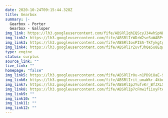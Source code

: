 ```yaml
---
date: 2020-10-24T09:15:44.328Z
title: Gearbox
summary: |-
  Gearbox - Porter
  Gearbox - Galloper
img_link: https://lh3.googleusercontent.com/fife/ABSRlIqhIQScyJ34whSpNEuYdKaPKE6N1lT6ajeeqUeV5GdvE56fz1gw2YZPLdWC4DgQ49xCaYIEfL7RNB_vy17kfmJKTGvehbTfccFvViUhielJZ7DoWmdO6onE2hKiCTdv7vM6HxVq4jruEYAWkVitXY975pPuFVCw0L1i9pagLv5r0QHxWnH2pS4xMNnBVCcX-I09f6mn8DSkCV7zQbXolq3UQPv3KGDdE5Y6itc01dN8Jbi7eVMLeWqTTZR1gmJsfMzGrrokNDYi3uqrg_On1deTHljoAd6w2Hv0uvTlT3vlBG8TNwRwkRpcJarrwmSp0VRDszTpcQaGtQl4_s0ucrD-Itf9O4hdAHYgxMXIBGZaKsHF4smS6vvWwkmr53bRUKWmrXEm_DL5Z8wZ3CTRx9Du0GPLXRyUVwAIJAiFt5ejkZ9trbuyrFB3ITZtXj6FkTeiFgIZHmWQVnfjXgKADQFZiVxBPKUwU5FPYQJxetYxigtiOlGCOs-QkAFQULH6U__JEdUFrsPOR_yzDE-JpQyFxBgOLu7gPEZFk08kiQ1JsH11TU862zAYIBTnwk_2RH5ueru0Eq64LFW3eCAXQCusvA7buyNbF4GytBQl8lTkA85YeVxx2bLvHhdENzaaX3S6ZUWrCpKTpl7zcC1ROcJcFOUrbhqFiS7QocRbxDrnrbs3ADn3zGnPtdAQkpF0uql2Zztol4ruu2kW_jvWx1K_uSsQqlppHA=w851-h666-ft
img_link2: https://lh3.googleusercontent.com/fife/ABSRlIrWDrW2seSuWABPs5KA9QzE6fBnLWDDeJMvvWETUCGEz4jCYznF1mXLbralQCdRK88kLRwt0fOydO6PcvXxZrZA8URcvRWBl45mMJzWFzNgETrVctxlDQgGetK19buFEIIv2XsHjmBRoykHrjvH6p9wDIVMCwQoAixeAcJiABAaUqBmrUDO_aJ_em9PE04eXjOUthmlViwmaFdsQqJncgUEBHkl0Ny6_LHJdYXyHoHQuw9oFmoStZF3l3d8qdo9dk2BumGwnLydCPnSDNPZ-XxSGHCrAioLlw5Thkx4n8ER0DfztNZWh_Z5fUmwTbEM0GSY1WbHh2zvghAPcZcQ0ox0M3-w__B-AvpjNIttShPgBe9pysUex75xMwdfuJTZgYQ7QPydFBfpkXWskbXOPPTmSMZu5QXBGUBDSxLZhHhJFnD_ta4sHqmk68z4BYdLixZIGwn8CXC_v_hjwzMxDPzuv3xF4BMVqXs-F_pyIifTosSXiQFlLsPeH12iineMGOHJ7LL32gcYfZys59_YNiEkD51bkBKU8YHg7LkBxeHfO3F2seID7auO-K7vSzHXzWdXoCOI-MbraSw1Ap1ZmswCPCv90v7OHO-2-ZDPsSOAO2Z--LZn-hhtkBJItLKr6JIiFrJ36DlZRdtqfhtOmkTeqBh8khHdB8afCVzx8CN8bkQrip3jxTW8GcGKtoo_Le-y6cTF-6oM_bM8vweQU4Qmbw5L_pVqfg=w851-h666-ft
img_link3: https://lh3.googleusercontent.com/fife/ABSRlIoxPISA-TkTykgtgrUe-Rsh0bmECeUeIdr4ytg0EE8JNLr-Pc9tF-NZL8zlnvmX8j0lSvVz2dZfNh7ufmIx7CPRXLwbbs06n5F5YOYjtvfKxPGQxcsJwb2MfHcEGN5yBAID8QDcHsJomwTW0CbC1uxbvMhcCHuWt1GfUg8Be6N9tKARSs91O1N2xunpvM-0H50q3uNzLXf74Xt0Hu-HZwTobG128X9Amd6nQnKFOJEKdclMwNAX7jDXVUb8RyjduT03WZjs3NelQ7nddOiAMo3SSOFnFznYv35U9t79mtaPaPacagBbf_aVught87NmzHdoy1X1lyLj4rZ6Y_FKqLwDBQax4w0WIHOggsqnw-VuamwdwoZOo9U5bTLxgs_oDALlEju3E-lodTGH1MjctK_n5mL1M1jejutQk3tSxf5WbY5Y_JStDPYKlzTZp2arRJvDgjwZRjTwj5tBQ13gIrrYjTN3MODKWWTUF29mEAcpsMY67mZLmV6WCaQVEKgKiE-zwhVMFSxlXS-6z7-743iUeK4QVhN-riMHkLsV1CAt_qFWwTGGO61RATpDDyDQx3_UI3bfC_MIIU_LluRi-mQ6HfybFdB-UqtDu0l-jyVFqEmwV2r5K1bcbcmTMflMl0vomjyQnQqAmOmybC0gEsp_xrxPtirMbTMqfBV2EjcqcsJGak6b_Na3jrfEi3ErYEbd-Mf-1aIGnmprvEKcKgczpV525ivk2w=w851-h666-ft
img_link4: https://lh3.googleusercontent.com/fife/ABSRlIrZuvfJhQe5u8Eqww3bjUEMk1jC_a1Sx8SlNsn_GXORrKhTsnzFTEuRK_rYrDVi3hrwppFAAZHHT6btXVXsj1N6LTm8uhljbOn2Qh9FqQ6iBBay8JxZB8K4vS8X_apQC6gg46F81a1OIcYlXntZjRq7U1AlS3robPhkldTTsx8od-m05i3KD5q72XisouUNxs5783bUhelELIWQwAkrdpFpaGySp3NPZFiyLFnueOfA4uRyXUBgpjYtaYe4dnq-AaVnILVwWamB4X7IrPV7sI7nqQSUzSEQbfxLC83G8Xq1KHUOexWPRH0ldMqzdkhc0NqcGoCUrteTv_9yNnSkbOzRe87p67YB7pscBAXFxXIMUMVrTLVGphS2yU_I193LHXEMJQa059IlHuaCRtmgcPBm8ZeQjRvWi5i0kWE0mc4uei2bXRhYIVSU51usoHAlFo41O3KcGoRZJ4NTrI3WkoRX076JYS-QrfYdxCrO0O9xrWfixH6BWZEXcnAblx8QK-H3tA08N_cbuqxdtrGADiphDqQ1rdqeiysEXcAKvFzHeV97E7wh4Ku4JU48KYPNzqDMH9AjRA5UI_hJEQ-CqEy-3JQB-jltrqMJD_DZX8Suzu3dMjygb7xhO3vsndCria-Tl3Zk8MP9sH18Cb-raHoplLwCGYhfKZc9dzYlpf1t6ovV4fRfio-PBOqIlFjGQNJv9YkRbssctn-DO7ZO5MD1BlJmLoj1Jg=w851-h666-ft
type: engine
status: surplus
source_link: ""
live_link: ""
homepage: "false"
img_link5: https://lh3.googleusercontent.com/fife/ABSRlIr0u-n1PD9i8aE-9eJnQZsXzKUWr9nphQ6UJ3aTYRSLX9dPfZdgBewzhulz7LGu3pespwT1PRLXq9LovlZ2KwexoiE1CcFf3T8Z_U5Ed1IZNC7-_CcohbOPQURqeQyJE6sybVFqI8bJnOkgBPDRDHv0IvNPBn34aQUqqfZQ3TwMW7in5r_0WbJwNMdqj1I9l7UrDbCFdubJViqZJ6Qap8r4ZE_kxdiUOLcLEJv3VutZv5M7ahGwbi1w3q5m9obaurBsLldHQEUwQlJBfDkRrqJJMr29P4s0cLJOZwppYsp5jbP3zsMcKRYRHm1PHt7CcDUVLYct_KnjkmNap-N9nF7BZ1H3dijUEUVex6drz2LfuvYU6bI87PyqHEcGo6S_KWwUmDgbkZW1myHsnKqs7ROaLwow5qzBODKRSmkBenHFWo1DCrwuP_YopCg8Jfu1pK9G0E7USyGb0JQNJIl9h87trDkdr3OyPt35lT_TVP3RnknfLAlgQmxBLd2nkqEfnME-Y0SPnJutrB_6pQHB5o-RxRqWVbXyFhpecXGUpZVXEdeV-aLS4krL1Xi0ypq6gDeoztymWA4F9ZLjKjIaW6B-KRP0ZeFYw2A4cLuewZ3ILjnvMQ-qDuA3bheBMVgwxoN89pucYT47WJOa6VFMuSq4oCAglPGE96jiQV9BnRr7LtnQnE18_xMKBqBPvghjnJsTY2HZHulEwdmgccZ4I5RcgtsbX-GxgA=w851-h666-ft
img_link6: https://lh3.googleusercontent.com/fife/ABSRlIrit_umaWkr-4kbqRt0ms4ZKrKxIKlQ35-BWP29RJZjtQyNnsIt2A_GgsjCiZ4E6T3ABR7-M965sH54RGvXjJLeMbG6RtbhBUFfVFaHvSu-mjWjIfaFMUhac6rUlXeriwLkpVJGHy7KmbkriRj9rqId0IxCThiwR9VIYMtlu_nzRjEfk25XBm_yQZ5Vz227SNVzu4RcnlS1hTzgYNNefFiTNG5QMs5bX4b_ZShsxiOaiQhWR66yTl2yeGfly6WqsH0tU7rVgCkGpJ-kX3ouI_Czs7EHgJ0xObw-n0YPUEqzI0z0Wr_WuT5qcQvmPUUGX10pCsf9EIM-EiMY2EyJE1Necg3eiwPb-vQem9PhnmUGGot52nvmiZCCtg81sdSf4EcQAHolRN0CW4qf0VRNNEeWazF_8Fy6OW1M7_iTP_qxmAy4XzdWqsK7Nnct7a9uoluPiStWqOInfki2icVa5mwNGRVuAja_7kUeT13yhVUiEu5be_RAXSmgqUI_TVVHE5hLLApGakeAyP61t27wInN8k8BatzV9C7G74bZDZLNo9A5BiNcnVYNfAjIGixS03EnyIYVSV_UYV-3Ax8eHSvQ6Qu_dOabnDothpRM-pVT4I0EYQ_na1rEjlrpaz1ODDhLHbTuWcXPaoT0JgSSbEGM_EVM5CFcSp97-HHA4ZyK5ScGA5f06DvnYSmR7od_TcnmUxiTy-LK5TIQPHvIcYVFcy7aKYiDqSw=w851-h666-ft
img_link7: https://lh3.googleusercontent.com/fife/ABSRlIpJYufvKr_BfJXLSouPnQ_z2xpRuIZgF2HePAsl2NGLJafkysOS7FcMizKcWS7bQtssg9exLU-S9oxzasrgyh9CtN8OppiMwC1YZNnugYVs5rtMd6TqYhF5e1BXhlqfW99m80yqmUCiC4Thn0QD9aQESHCDIGav4XBBDOEaR5ftX90e2dPe74WuhcmzMoYtnnoqoz1b2_GIG0sZiDSkXgzATz_Buh8_KxqauMpMA1Tp7EgVPWDQAt06T450Ig_Wuv4-TCOpbCw2XTuGMs5YacZC7RjCvqvjVh2rXOXqhCKtllz7TWJp6c9mV6IAT8SaTxvMufSn3RXzI_HQ9oSyrMrUEBe3XQw86Wd5Rk4dg42dLTPCD5EE27tt7sR-5-4ooQZjMzMIbP60NXyhMOo5c7HiRjYF1-FrY33sQszSuwIXqQXZydHP_KW1KyZ_yx88Pc4ju9YWEa-ZaznUnaBYrSjeyad2oGxNh5eEhSPmfz1WhIEh2Bf_C-mwHBWJvQhsx4nYg8O3WSBCrBqfoHeVIgE6kHLRjzIz69Y45QYTkluDzfdJSvzw9VIMWiKwgyicwR4K7Il-Je36zJeVXz7JdHR5cOTdjyU0yLcRzhgvq5WEUrDuPyxDYFrD-Lahi37bwyWs0PrtAkZThYLuXjK34TOL6GeIUAvNB_Ywo5xFLfgcN-G3oHoDGasaHeCSClyZ2gukENqLmhvstMVo-iE9krLlabRsRRSqJQ=w851-h666-ft
img_link8: https://lh3.googleusercontent.com/fife/ABSRlIp7cFmw1f1ioyFteORPRjKRBPER4r8QYfEGTDGLinvAxBhl2HSg_Ae1KDBYMyIGbFWcNT5Wc2QnW1TOIjmkushkDW3UGYxRMQASuq09W41xBRq0ydogf72xf6ytizClKI7n2XIn2Y8hLjBHVflJtG6T_xtEGy-n01B3lg1XUbETfnuxBeR7zDB0Ket0LxCny6HNA9xiPfWo3HUwfl47PtIh9n-KgPrBcpJ4vKd9Ygs9fTz1vHfD33xJESAZk8cEs-uEZWRrv2viM_wWrp8ixIpOPNydIMaFYMRAuo171QN3uJm5YKptDv27qm1cXsD9AE7xZOY7zQowl9FvNmnmgth2b7SktYcU0Uy_QVHKgsh0eMi4LINtWD2LEIjvgNcZEWRrTXLC7yIOAzbCwZ753jwor-IlJxIXIyz9dr98fQegnYBBhlFtS9tfDCETVqGU8fFdbi1eQl9lqQndXxwIU4BrJ0fH5Q-ZFpRVcQT7udIz7vEbqJ5qZ1j_EZNnwGll48PUnPV7qD074WL7BpJ_ccAokbz-EqamiFktfIdNpOjt-9ZmBp_YjOm35fwFmd0kOzU11CiNQ-jaTJRkt-X-acpTuVE3tAmkkAmIrKSq604jQR0Nr46c0l9DtvLPFPQqC4s9UnNsU25ddPwExuFuew5AdOk2nDocGipVMiSoBs1VGT4-55RAd1VER29Limpc3AIcGF-3oBF-5eMnpLVIW6qTJVb_cEVFIg=w851-h666-ft
img_link9: ""
img_link10: ""
img_link11: ""
img_link12: ""
---
```

